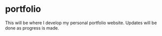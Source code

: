 # portfolio

This will be where I develop my personal portfolio website. Updates will be done as progress is made.
